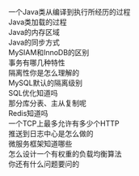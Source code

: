 一个Java类从编译到执行所经历的过程  
Java类加载的过程  
Java的内存区域  
Java的同步方式  
MySIAM和InnoDB的区别  
事务有哪几种特性  
隔离性你是怎么理解的  
MySQL默认的隔离级别  
SQL优化知道吗  
那分库分表、主从复制呢  
Redis知道吗  
一个TCP上最多允许有多少个HTTP  
推送到日志中心是怎么做的  
微服务框架知道哪些  
怎么设计一个有权重的负载均衡算法  
你还有什么问题要问的  
